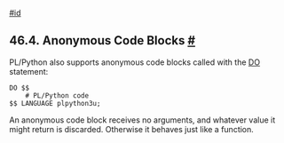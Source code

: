 [#id](#PLPYTHON-DO)

## 46.4. Anonymous Code Blocks [#](#PLPYTHON-DO)

PL/Python also supports anonymous code blocks called with the [DO](sql-do) statement:

```
DO $$
    # PL/Python code
$$ LANGUAGE plpython3u;
```

An anonymous code block receives no arguments, and whatever value it might return is discarded. Otherwise it behaves just like a function.
